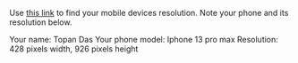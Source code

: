 Use [this link](https://www.webmobilefirst.com/en/devices/) to find your mobile devices resolution. Note your phone and its resolution below.

Your name: Topan Das
Your phone model: Iphone 13 pro max
Resolution: 428 pixels width, 926 pixels height
